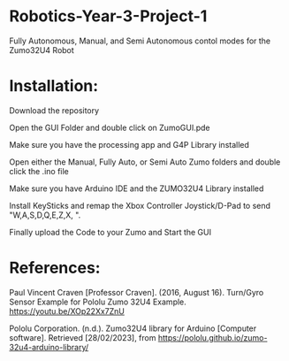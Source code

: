 # Robotics-Year-3-Project-1
Fully Autonomous, Manual, and Semi Autonomous contol modes for the Zumo32U4 Robot

# Installation:
Download the repository

Open the GUI Folder and double click on ZumoGUI.pde

Make sure you have the processing app and G4P Library installed

Open either the Manual, Fully Auto, or Semi Auto Zumo folders and double click the .ino file

Make sure you have Arduino IDE and the ZUMO32U4 Library installed

Install KeySticks and remap the Xbox Controller Joystick/D-Pad to send "W,A,S,D,Q,E,Z,X, ".

Finally upload the Code to your Zumo and Start the GUI

# References:
Paul Vincent Craven [Professor Craven]. (2016, August 16). Turn/Gyro Sensor Example for Pololu Zumo 32U4 Example.
https://youtu.be/XOp22Xx7ZnU

Pololu Corporation. (n.d.). Zumo32U4 library for Arduino [Computer software]. Retrieved [28/02/2023], from https://pololu.github.io/zumo-32u4-arduino-library/
